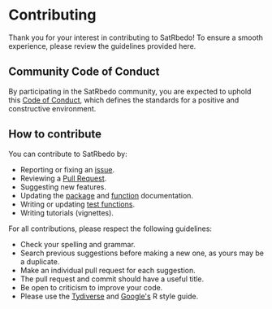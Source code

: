 # Contributing
Thank you for your interest in contributing to SatRbedo! To ensure a smooth experience, please review the guidelines provided here.
## Community Code of Conduct
By participating in the SatRbedo community, you are expected to uphold this [Code of Conduct](CODE_OF_CONDUCT.md), which defines the standards
for a positive and constructive environment.
## How to contribute
You can contribute to SatRbedo by:
- Reporting or fixing an [issue](https://github.com/pabl1t0x/SatRbedo/issues).
- Reviewing a [Pull Request](https://github.com/pabl1t0x/SatRbedo/pulls).
- Suggesting new features.
- Updating the [package](README.Rmd) and [function](/man) documentation.
- Writing or updating [test functions](/tests).
- Writing tutorials (vignettes).

For all contributions, please respect the following guidelines:
- Check your spelling and grammar.
- Search previous suggestions before making a new one, as yours may be a duplicate.
- Make an individual pull request for each suggestion.
- The pull request and commit should have a useful title.
- Be open to criticism to improve your code.
- Please use the [Tydiverse](https://style.tidyverse.org) and [Google's](https://google.github.io/styleguide/Rguide.html) R style guide.

